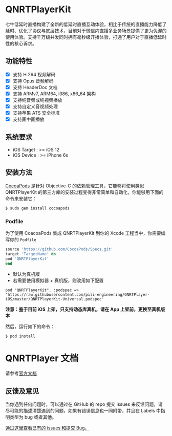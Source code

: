 # QNRTPlayerKit

七牛低延时直播构建了全新的低延时直播互动体验，相比于传统的直播能力降低了延时、优化了协议与底层技术，目前对于微信内直播多业务场景提供了更为优渥的使用体验。支持千万级并发同时拥有毫秒级开播体验，打通了用户对于直播低延时性的核心诉求。

## 功能特性

- [x] 支持 H.264 视频解码
- [x] 支持 Opus 音频解码
- [x] 支持 HeaderDoc 文档
- [x] 支持 ARMv7, ARM64, i386, x86_64 架构
- [x] 支持纯音频或纯视频播放
- [x] 支持自定义音视频处理
- [x] 支持苹果 ATS 安全标准
- [x] 支持画中画播放

## 系统要求

- iOS Target : >= iOS 12
- iOS Device : >= iPhone 6s

## 安装方法

[CocoaPods](https://cocoapods.org/) 是针对 Objective-C 的依赖管理工具，它能够将使用类似 QNRTPlayerKit 的第三方库的安装过程变得非常简单和自动化，你能够用下面的命令来安装它：

```bash
$ sudo gem install cocoapods
```

### Podfile

为了使用 CoacoaPods 集成 QNRTPlayerKit 到你的 Xcode 工程当中，你需要编写你的 `Podfile`

```ruby
source 'https://github.com/CocoaPods/Specs.git'
target 'TargetName' do
pod 'QNRTPlayerKit'
end
```

- 默认为真机版	
- 若需要使用模拟器 + 真机版，则改用如下配置	

```	
pod "QNRTPlayerKit", :podspec => 'https://raw.githubusercontent.com/pili-engineering/QNRTPlayer-iOS/master/QNRTPlayerKit-Universal.podspec'	
```	

**注意：鉴于目前 iOS 上架，只支持动态库真机，请在 App 上架前，更换至真机版本**

然后，运行如下的命令：

```bash
$ pod install
```

# QNRTPlayer 文档
请参考[官方文档](https://developer.qiniu.com/pili/7732/geek-ios-sdk)

## 反馈及意见

当你遇到任何问题时，可以通过在 GitHub 的 repo 提交 issues 来反馈问题，请尽可能的描述清楚遇到的问题，如果有错误信息也一同附带，并且在 Labels 中指明类型为 bug 或者其他。

[通过这里查看已有的 issues 和提交 Bug。](https://github.com/pili-engineering/QNRTPlayer-iOS/issues)
